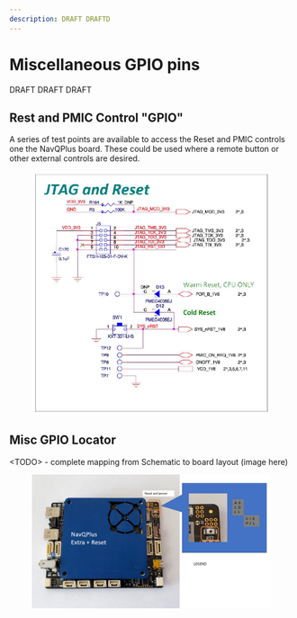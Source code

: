 ```yaml
---
description: DRAFT DRAFTD
---
```


# Miscellaneous GPIO pins

DRAFT DRAFT DRAFT



## Rest and PMIC Control "GPIO"

A series of test points are available to access the Reset and PMIC controls one the NavQPlus board. These could be used where a remote button or other external controls are desired.

<figure><img src="../../../.gitbook/assets/image (16).png" alt=""><figcaption></figcaption></figure>

## Misc GPIO Locator

\<TODO> - complete mapping from Schematic to board layout (image here)

<figure><img src="../../../.gitbook/assets/image (7) (3).png" alt=""><figcaption></figcaption></figure>

